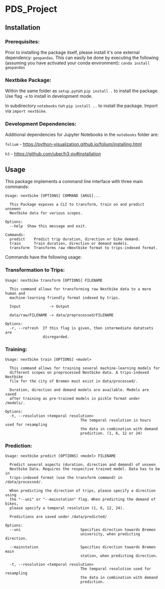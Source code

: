 # PDS_Project
 
## Installation
### Prerequisites:
Prior to installing the package itself, please install it's one external dependency: `geopandas`.
This can easily be done by executing the following (assuming you have activated your conda environment):
```conda install geopandas```

### Nextbike Package:
Within the same folder as ```setup.py```run ```pip install .``` to install the package. 
Use flag ```-e``` to install in development mode. 

In subdirectory ```notebooks``` run ```pip install ..``` to install the package. 
Import via ```import nextbike```.

### Development Dependencies:
Additional dependencies for Jupyter Notebooks in the `notebooks` folder are:

```folium``` - https://python-visualization.github.io/folium/installing.html

```h3``` - https://github.com/uber/h3-py#installation

## Usage
This package implements a command line interface with three main commands:

``` 
Usage: nextbike [OPTIONS] COMMAND [ARGS]...

  This Package exposes a CLI to transform, train on and predict unseeen
  Nextbike data for various scopes.

Options:
  --help  Show this message and exit.

Commands:
  predict    Predict trip duration, direction or bike demand.
  train      Train duration, direction or demand models.
  transform  Transforms raw nNextbike format to trips-indexed format.
```

Commands have the following usage:

### Transformation to Trips:
```
Usage: nextbike transform [OPTIONS] FILENAME

  This command allows for transforming raw Nextbike data to a more human and
  machine-learning friendly format indexed by trips.

  Input             -> Output

  data/raw/FILENAME -> data/preprocessed/FILENAME

Options:
  -r, --refresh  If this flag is given, then intermediate datatsets are
                 disregarded.
```

### Training:
```
Usage: nextbike train [OPTIONS] <model>

  This command allows for training several machine-learning models for
  different scopes on preprocessed Nextbike data. A trips-indexed Nextbike
  file for the city of Bremen must exist in data/processed/.

  Duration, direction and demand models are available. Models are saved
  after training as pre-trained models in pickle format under /models/.

Options:
  -t, --resolution <temporal resolution>
                                  The temporal resolution in hours used for resampling
                                  the data in combination with demand
                                  prediction. (1, 6, 12 or 24)
```

### Prediction:
```
Usage: nextbike predict [OPTIONS] <model> FILENAME

  Predict several aspects (duration, direction and demand) of unseen
  Nextbike Data. Requires the respective trained model. Data has to be in
  trips-indexed format (use the transform command) in /data/processed/.

  When predicting the direction of trips, please specify a direction using
  the "--uni" or "--mainstation" flag. When predicting the demand of bikes,
  please specify a temporal resolution (1, 6, 12, 24).

  Predictions are saved under /data/predicted/

Options:
  --uni                           Specifies direction towards Bremen
                                  university, when predicting direction.

  --mainstation                   Specifies direction towards Bremen main
                                  station, when predicting direction.

  -t, --resolution <temporal resolution>
                                  The temporal resolution used for resampling
                                  the data in combination with demand
                                  prediction.
```

